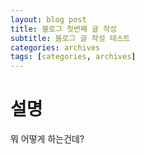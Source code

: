 ```yaml
---
layout: blog post
title: 블로그 첫번째 글 작성
subtitle: 블로그 글 작성 테스트
categories: archives
tags: [categories, archives]
---
```


# 설명
뭐 어떻게 하는건데?